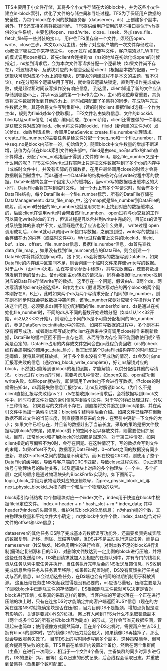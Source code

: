 TFS主要用于小文件存储，其将多个小文件存储在大的block中，并为这些小文件建立in-block索引，优化了文件的存储空间和寻址过程。TFS为了保证用户数据的安全性，为每个block在不同的数据服务器（dataserver，ds）上创建多个副本，另外，TFS还支持多集群数据同步。
TFS提供给用户使用的基本接口类似于vfs提供的文件系统，主要包括open、read/write、close、lseek、外加save_file、fetch_file等一些封装的接口。
用户往TFS里存储一个文件，须经历open、write、close三步，本文以ds为主线，分析了对应客户端的一次文件存储过程，ds都做了哪些工作来存储文件。
open过程
如果要写文件，客户端须以T_WRITE的模式调用open接口，首先client会连接到ns（ns的地址在初始化或open的时候指定），ns接到请求后，会为本次文件写请求分配一个逻辑块（如果文件尚不存在），将逻辑块号、及该块对应的ds信息返回给client（根据副本数的配置，一个逻辑块可能对应多个ds上的物理块，逻辑块的创建过程不是本文的主题，暂不讨论）。ns在分配某个逻辑块用于写时，就会将该逻辑块锁定，直到写操作完成或失败，或是超过租时间该写操作没有响应信息。
到这里，client知道了新的文件应该存储到哪些ds上，并以ns返回的第一个ds作为主ds，主ds的地位非常重要，其负责将文件数据转发到其他的ds上，同时如果配置了多集群的同步，在成功写完文件数据之后，其还会将文件写到集群中。（读的时候client 根据fileid选择一个作为主ds，规则为fileid对ds个数取模）。
TFS文件名由集群信息、文件的blockid、fileid以及suffix信息（可选）编码而成，在open阶段，client还需要做的一件事就是获取文件对应的fileid。client将文件的blockid、fileid（新创建的文件为0）发送给ds，ds收到请求后，会调用DataService::create_file_number处理请求。
create_file_number的主要任务是给文件分配一个seq_no和一个file_number，其中seq_no是block内部唯一的，初始值为0，随着block中文件数量的增加不断递增，该值为存储在block索引文件的头部中，fileid是由seq_no和suffix的hash值计算得出，分配了seq_no就相当于得到了文件的fileid。那么file_number又是干什么用的呢？
TFS文件的write过程实际上只是把文件数据写到了多个ds的内存中（或临时文件中），并没有实际的存储数据，在用户最终调用close的时候才会将数据刷新到磁盘中。而ds通过一个DataFile的结构来临时存储write过程中写的数据。DataFile结构包含一个固定大小的缓冲区，当write写的数据超出缓冲区的大小时，DataFile会将其写到临时文件。
当一个ds上有多个写请求时，就会有多个DataFile结构，每个DataFile由一个file_number标示，所有的DataFile存储在DataManagement:: data_file_map_中，这个map就是file_number到DataFile的映射。而open时分配的file_number也就是用来在ds上找到对应的数据缓冲区的，后面client在调用write时会带着该file_number。
open过程与ds交互的工作可以简化write时ds的工作，但该过程是可以合并到write中完成的，目前ds的读写对系统整体的影响并不大，这里既是优化了应该也没什么效果。
write过程
open调用成功后，client就可以调用write接口写数据，之前提到过，write写的数据只会存储在ds的内存（或临时文件中）。Write过程会带上文件的blockid、fileid、buf、size、offset、file_number信息，根据file_number信息，ds首先查找data_file_map_，如果没有找到file_number对应的DataFile，则会创建一个DataFile并将其添加到map中。
接下来，ds会将要写的数据写到DataFile，如果DataFile的内存缓冲区空间不足，则会创建一个临时文件来存储write写的数据。对于主ds（由client决定，会在写请求参数中标示），其写完数据后，还要将数据转发到其他的备ds上。备ds收到主ds转发的请求后，同样会根据file_number找到对应的DataFile存储write写的数据。
这里存在一个问题，假设由A、B两个ds，两次写请求的client分别选择A、B作为主ds（假设两次写对应的两个block的两个副本刚好在A、B上），此时如果两个ds为两个写请求分配了相同的file_number，则在副本同步时就会导致数据冲突问题，该file_number究竟对应哪个写操作为了解决这个问题，必须要求ds间不能分配相同的file_number给client，ds是通过在初始化file_number时，不同的ds从不同的基数开始递增分配（如ds1从1<<32开始，ds2从2<<32开始），则理论上不同的ds是不可能分配相同的file_number的，参见DataService::initialize中的实现。
如果在写数据的过程中，多个副本并没有都写成功、或者副本都写成功但client在后来并没有调用close操作来刷新数据，DataFile的缓冲区回不回一直存在着，从而导致内存空间不能回收使用呢? 答案是否定的，DataFile占用的内存或文件空间会由gc线程负责回收（ds的check线程会周期性的调用gc_data_file），当其发现某个DataFile结构存在的时间超过一定阈值，就将其空间释放掉。
对于多个副本没有全写成功的情况，ds会及时向ns汇报写失败的信息（通过req_block_write_complete），好让ns解锁对应的block，不然就只能等到该block的租约到期，才能解锁，以供分配给其他的写请求。
close过程
close的时候，需要考虑几种情况，如open失败、open成功但write失败。如果open就失败，即使调用了write也不会进行写数据，但close的时候需告知ds，ds再将失败信息汇报给ns，让ns及时解锁block。（为什么不是client直接汇报写失败给ns？）
ds在接收到close请求后，会将数据写到block文件中，同时将该文件对应的索引信息写到索引文件，对于写的详细处理过程，分以下三种情况。
如果要写的文件尚不存在，则直接将文件追加到block尾部，并在索引文件中添加一条索引记录；block索引结构稍后会介绍。
如果文件已经存在但新数据不超过文件的当前长度，则直接覆盖原来的文件，在索引中更新一下文件的大小；
如果文件已经存在，并且新的数据超出了当前长度，采取的策略是把文件数据写到block的末尾，如果block剩下的空间不足以存放文件，则需要使用扩展块。目前，正常block和扩展block的长度都是固定的。
对于第三种情况，如果client指定的写偏移不为0时，会存在问题。在这种情况下，写的数据会写到文件的末尾，如果offset不为0，数据写到DataFile时，0~offset之间的数据没有同步更新，导致0~offset之间的数据是不确定的，而ds在校验CRC时，则使用了整个DataFile的缓冲区，导致与客户端的CRC不匹配，导致close过程失败。
Ds上逻辑块号与物理块号的映射关系，以及逻辑块上对应的多个物理块（一个主、多个扩展）之间的顺序是通过物理块头的BlockPrefix实现的，如下图所示。logic_block_字段为该物理块对应的逻辑块号，而prev_physic_block_id_与next_physic_blockid_为指向前一个和后一个物理块的块号。
 

block索引存储结构
每个物理块对应一个index文件，index用于快速在block中根据fileid定位文件。
index = header + n * hash_slot + m * index_data;
其中header为index的头部信息，维护对应block的全局信息；
n为hash桶的个数，其由物理块数量和平均文件大小确定；
m为block中文件个数，index_data包含对应文件的offset和size信息；



dataserver的其他任务
DS除了完成基本的数据读写功能外，还需要负责完成实际的数据复制、迁移、删除、压缩等功能，但DS并不是主动执行这些任务，而是由nameserver（NS)触发。NS会周期性的进行检查，对副本数不足的block进行复制(需确定复制源和目的DS）、对删除文件数达到一定比例的block进行压缩，并将这些任务发送给DS，DS收到请求就加入到相应的任务队列中，并有专门的线程负责从任务队列中取任务并执行，当任务执行完毕后会向NS发送反馈信息，NS收到完成信息后将任务从任务表里移除；如果超过配置时间，DS没有反馈执行任务成功与否的信息，ns会过期这些任务，在DS端也会有相同的过期机制用于释放资源。
这里压缩任务由NS发起我觉得是没有必要的，ns应该尽量轻，压缩主要是为了回收block中已删除文件的存储空间，DS根据删除文件数就可以决定是否对block进行压缩；如果真的采取这样的策略，当客户端的写请求落在一个正在进行压缩的块上时，只有在连接DS时才能确定并向客户端返回BUSY信息（现在的方案在连接NS时就能确定块是否在压缩），因为目前DS不是瓶颈，增加点负担是没有影响的，关键是要减小NS的负担。
网上有人问到TFS为什么不采取镜像副本（两个或多个DS的所有对应block互为副本）的形式，这样会节省元数据空间，管理起来也简单；使用镜像方式固然简单，但在某个DS宕机时，需要再产生该DS上拥有block的副本时，它的镜像DS的压力就会很大，如果镜像DS再挂掉了，那么就会导致服务失效了。
目前DS上的写时同步写到多个副本，这种策略简单、但可能会提高写失败的比率，TFS目前在单集群内设置2个备份，然后在两个集群间（主备）在进行一次同步，相当于一个文件4个备份。主备集群的同步时异步进行的，DS的更新（写、删等）会以日志的形式记录，后台线程会读取日志，并重放到备集群（备集群个数可配置）。
